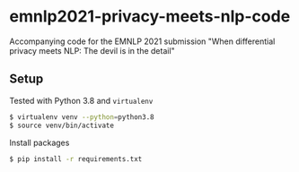 # emnlp2021-privacy-meets-nlp-code

Accompanying code for the EMNLP 2021 submission "When differential privacy meets NLP: The devil is in the detail"

## Setup

Tested with Python 3.8 and `virtualenv`

```bash
$ virtualenv venv --python=python3.8
$ source venv/bin/activate
```

Install packages

```bash
$ pip install -r requirements.txt
```